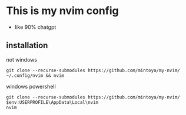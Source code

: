 # This is my nvim config
- like 90% chatgpt
## installation
not windows
```
git clone --recurse-submodules https://github.com/mintoya/my-nvim/ ~/.config/nvim && nvim
```
windows powershell
```
git clone --recurse-submodules https://github.com/mintoya/my-nvim/ $env:USERPROFILE\AppData\Local\nvim
nvim
```
